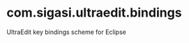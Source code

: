 com.sigasi.ultraedit.bindings
=============================

UltraEdit key bindings scheme for Eclipse
